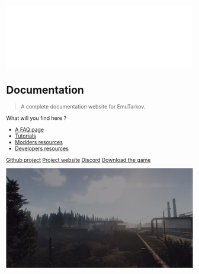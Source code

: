 ![logo](_images/logo.png)

# **Documentation**

> A complete documentation website for EmuTarkov.

What will you find here ?
- [A FAQ page](faq/FAQ.md)
- [Tutorials](tutorials/index.md)
- [Modders resources](resources/index.md)
- [Developers resources](server_functions/index.md)


[Github project](https://github.com/justemutarkov)
[Project website](https://justemutarkov.github.io)
[Discord](https://discord.gg/3sR4KKS)
[Download the game](faq/FAQ?id=where-can-i-download-the-last-version-of-emutarkov-)

![](_images/bg-black.jpg)
